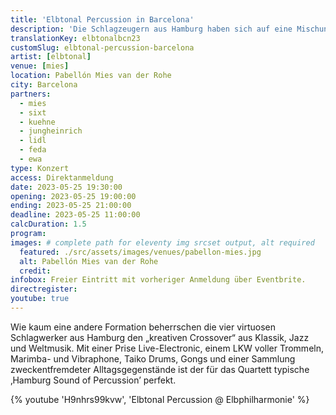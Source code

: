 ```yaml
---
title: 'Elbtonal Percussion in Barcelona'
description: 'Die Schlagzeugern aus Hamburg haben sich auf eine Mischung aus Klassik, Jazz und Weltmusik spezialisiert. Jetzt heißen wir sie in Barcelona willkommen.'
translationKey: elbtonalbcn23
customSlug: elbtonal-percussion-barcelona
artist: [elbtonal]
venue: [mies]
location: Pabellón Mies van der Rohe
city: Barcelona
partners:
  - mies
  - sixt
  - kuehne
  - jungheinrich
  - lidl
  - feda
  - ewa
type: Konzert
access: Direktanmeldung
date: 2023-05-25 19:30:00
opening: 2023-05-25 19:00:00
ending: 2023-05-25 21:00:00
deadline: 2023-05-25 11:00:00
calcDuration: 1.5
program:
images: # complete path for eleventy img srcset output, alt required
  featured: ./src/assets/images/venues/pabellon-mies.jpg
  alt: Pabellón Mies van der Rohe
  credit:
infobox: Freier Eintritt mit vorheriger Anmeldung über Eventbrite.
directregister:
youtube: true
---
```


Wie kaum eine andere Formation beherrschen die vier virtuosen Schlagwerker aus Hamburg den „kreativen Crossover“ aus Klassik, Jazz und Weltmusik. Mit einer Prise Live-Electronic, einem LKW voller Trommeln, Marimba- und Vibraphone, Taiko Drums, Gongs und einer Sammlung zweckentfremdeter Alltagsgegenstände ist der für das Quartett typische ‚Hamburg Sound of Percussion’ perfekt.

{% youtube 'H9nhrs99kvw', 'Elbtonal Percussion @ Elbphilharmonie' %}
